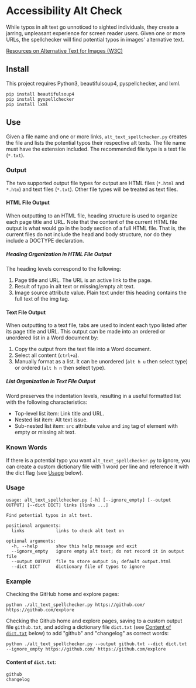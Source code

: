 # Accessibility Alt Check

While typos in alt text go unnoticed to sighted individuals, they create a jarring, unpleasant experience for screen reader users. Given one or more URLs, the spellchecker will find potential typos in images' alternative text.

[Resources on Alternative Text for Images (W3C)](https://www.w3.org/WAI/alt/)

## Install

This project requires Python3, beautifulsoup4, pyspellchecker, and lxml.
```
pip install beautifulsoup4
pip install pyspellchecker
pip install lxml
```

## Use

Given a file name and one or more links, `alt_text_spellchecker.py` creates the file and lists the potential typos their respective alt texts. The file name must have the extension included. The recommended file type is a text file (`*.txt`).

### Output

The two supported output file types for output are HTML files (`*.html` and `*.htm`) and text files (`*.txt`). Other file types will be treated as text files.

#### HTML File Output

When outputting to an HTML file, heading structure is used to organize each page title and URL. Note that the content of the current HTML file output is what would go in the body section of a full HTML file. That is, the current files do not include the head and body structure, nor do they include a DOCTYPE declaration.

##### Heading Organization in HTML File Output

The heading levels correspond to the following:
1. Page title and URL. The URL is an active link to the page.
2. Result of typo in alt text or missing/empty alt text.
3. Image source attribute value. Plain text under this heading contains the full text of the img tag.

#### Text File Output

When outputting to a text file, tabs are used to indent each typo listed after its page title and URL. This output can be made into an ordered or unordered list in a Word document by:
1. Copy the output from the text file into a Word document.
2. Select all content (`ctrl+a`).
3. Manually format as a list. It can be unordered (`alt h u` then select type) or ordered (`alt h n` then select type).

##### List Organization in Text File Output

Word preserves the indentation levels, resulting in a useful formatted list with the following characteristics:
* Top-level list item: Link title and URL.
* Nested list item: Alt text issue.
* Sub-nested list item: `src` attribute value and `img` tag of element with empty or missing alt text.

### Known Words

If there is a potential typo you want `alt_text_spellchecker.py` to ignore, you can create a custom dictionary file with 1 word per line and reference it with the dict flag (see [Usage](#usage) below).

### Usage

```
usage: alt_text_spellchecker.py [-h] [--ignore_empty] [--output OUTPUT] [--dict DICT] links [links ...]

Find potential typos in alt text.

positional arguments:
  links            links to check alt text on

optional arguments:
  -h, --help       show this help message and exit
  --ignore_empty   ignore empty alt text; do not record it in output file
  --output OUTPUT  file to store output in; default output.html
  --dict DICT      dictionary file of typos to ignore
```

### Example

Checking the GitHub home and explore pages:
```
python ./alt_text_spellchecker.py https://github.com/ https://github.com/explore
```
Checking the Github home and explore pages, saving to a custom output file `github.txt`, and adding a dictionary file `dict.txt` (see [Content of `dict.txt`](#content-of-dicttxt) below) to add "github" and "changelog" as correct words:
```
python ./alt_text_spellchecker.py --output github.txt --dict dict.txt --ignore_empty https://github.com/ https://github.com/explore
```
#### Content of `dict.txt`:
```
github
changelog
```
